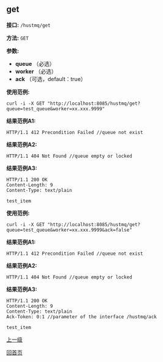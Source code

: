 ## get ##

**接口:** `/hustmq/get`

**方法:** `GET`

**参数:** 

*  **queue** （必选）  
*  **worker** （必选）
*  **ack** （可选，default：true）

**使用范例:**

    curl -i -X GET "http://localhost:8085/hustmq/get?queue=test_queue&worker=xx.xxx.9999"

**结果范例A1:**

	HTTP/1.1 412 Precondition Failed //queue not exist

**结果范例A2:**

	HTTP/1.1 404 Not Found //queue empty or locked

**结果范例A3:**

	HTTP/1.1 200 OK
	Content-Length: 9
	Content-Type: text/plain

	test_item

**使用范例:**

    curl -i -X GET "http://localhost:8085/hustmq/get?queue=test_queue&worker=xx.xxx.9999&ack=false"

**结果范例A1:**

	HTTP/1.1 412 Precondition Failed //queue not exist

**结果范例A2:**

	HTTP/1.1 404 Not Found //queue empty or locked

**结果范例A3:**

	HTTP/1.1 200 OK
	Content-Length: 9
	Content-Type: text/plain
	Ack-Token: 0:1 //parameter of the interface /hustmq/ack

	test_item

[上一级](../hustmq.md)

[回首页](../../index.md)